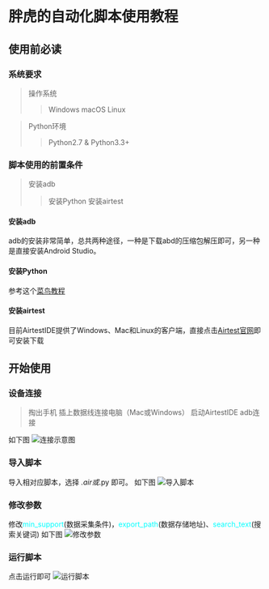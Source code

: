 # 胖虎的自动化脚本使用教程

## 使用前必读

### 系统要求

> 操作系统
>>Windows
>>macOS
>>Linux

>Python环境
>>Python2.7 & Python3.3+

### 脚本使用的前置条件

> 安装adb
> > 安装Python
> > 安装airtest

#### 安装adb

adb的安装非常简单，总共两种途径，一种是下载abd的压缩包解压即可，另一种是直接安装Android Studio。

#### 安装Python

参考这个[菜鸟教程](https://www.runoob.com/python/python-install.html)

#### 安装airtest

目前AirtestIDE提供了Windows、Mac和Linux的客户端，直接点击[Airtest官网](https://airtest.netease.com/)即可安装下载

## 开始使用

### 设备连接

> 掏出手机
> 插上数据线连接电脑（Mac或Windows）
> 启动AirtestIDE
> adb连接

如下图
![连接示意图](https://s2.loli.net/2022/01/12/BplS5FetTPhikmg.jpg)

### 导入脚本

导入相对应脚本，选择 *.air或*.py 即可。
如下图
![导入脚本](https://s2.loli.net/2022/01/12/BplS5FetTPhikmg.jpg)

### 修改参数

修改<font color= #00FFFF>min_support</font>(数据采集条件)，<font color= #00FFFF>export_path</font>(数据存储地址)、<font color= #00FFFF>search_text</font>(搜索关键词)
如下图
![修改参数](https://s2.loli.net/2022/01/12/z4xespiFmXHVLkM.jpg)

### 运行脚本

点击运行即可
![运行脚本](https://s2.loli.net/2022/01/12/F5y9h3KXqwQPkJj.jpg)
